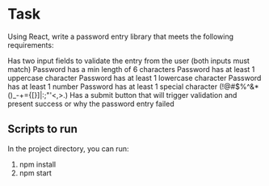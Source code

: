 # Task

Using React, write a password entry library that meets the following requirements:

Has two input fields to validate the entry from the user (both inputs must match)
Password has a min length of 6 characters
Password has at least 1 uppercase character
Password has at least 1 lowercase character
Password has at least 1 number
Password has at least 1 special character (!@#$%^&\*()\_-+={[}]|:;"'<,>.)
Has a submit button that will trigger validation and present success or why the password entry failed

## Scripts to run

In the project directory, you can run:

1. npm install
2. npm start
